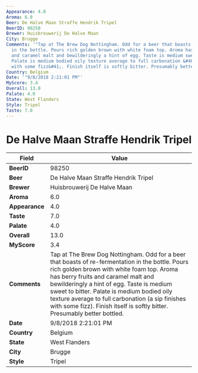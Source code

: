 ```yaml
---
Appearance: 4.0
Aroma: 6.0
Beer: De Halve Maan Straffe Hendrik Tripel
BeerID: 98250
Brewer: Huisbrouwerij De Halve Maan
City: Brugge
Comments: '"Tap at The Brew Dog Nottingham. Odd for a beer that boasts of re-fermentation
  in the bottle. Pours rich golden brown with white foam top. Aroma has berry fruits
  and caramel malt and bewilderingly a hint of egg. Taste is medium sweet to bitter.
  Palate is medium bodied oily texture average to full carbonation &#40;a sip finishes
  with some fizz&#41;. Finish itself is softly bitter. Presumably better bottled."'
Country: Belgium
Date: '"9/8/2018 2:21:01 PM"'
MyScore: 3.4
Overall: 13.0
Palate: 4.0
State: West Flanders
Style: Tripel
Taste: 7.0
---
```


# De Halve Maan Straffe Hendrik Tripel

| Field         | Value |
|---------------|-------|
| **BeerID** | 98250 |
| **Beer** | De Halve Maan Straffe Hendrik Tripel |
| **Brewer** | Huisbrouwerij De Halve Maan |
| **Aroma** | 6.0 |
| **Appearance** | 4.0 |
| **Taste** | 7.0 |
| **Palate** | 4.0 |
| **Overall** | 13.0 |
| **MyScore** | 3.4 |
| **Comments** | Tap at The Brew Dog Nottingham. Odd for a beer that boasts of re-fermentation in the bottle. Pours rich golden brown with white foam top. Aroma has berry fruits and caramel malt and bewilderingly a hint of egg. Taste is medium sweet to bitter. Palate is medium bodied oily texture average to full carbonation &#40;a sip finishes with some fizz&#41;. Finish itself is softly bitter. Presumably better bottled. |
| **Date** | 9/8/2018 2:21:01 PM |
| **Country** | Belgium |
| **State** | West Flanders |
| **City** | Brugge |
| **Style** | Tripel |

